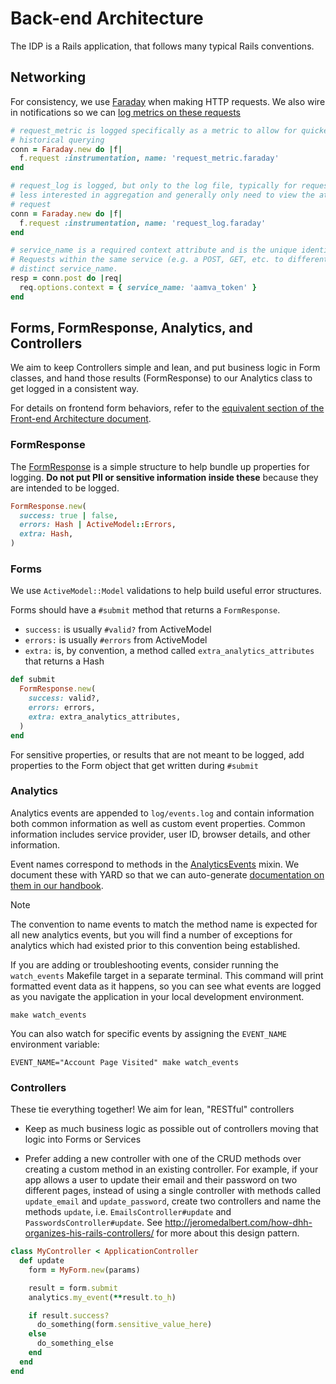 # Back-end Architecture

The IDP is a Rails application, that follows many typical Rails conventions.

## Networking

For consistency, we use [Faraday](https://github.com/lostisland/faraday)
when making HTTP requests. We also wire in notifications so we can
[log metrics on these requests](../config/initializers/faraday.rb)

```ruby
# request_metric is logged specifically as a metric to allow for quicker data aggregation and
# historical querying
conn = Faraday.new do |f|
  f.request :instrumentation, name: 'request_metric.faraday'
end

# request_log is logged, but only to the log file, typically for requests where we are
# less interested in aggregation and generally only need to view the attributes of a specific
# request
conn = Faraday.new do |f|
  f.request :instrumentation, name: 'request_log.faraday'
end

# service_name is a required context attribute and is the unique identifier for the request.
# Requests within the same service (e.g. a POST, GET, etc. to different resources) should have a
# distinct service_name.
resp = conn.post do |req|
  req.options.context = { service_name: 'aamva_token' }
end
```

## Forms, FormResponse, Analytics, and Controllers

We aim to keep Controllers simple and lean, and put business logic in Form
classes, and hand those results (FormResponse) to our Analytics class to get
logged in a consistent way.

For details on frontend form behaviors, refer to the [equivalent section of the Front-end Architecture document](./frontend.md#forms).

### FormResponse

The [FormResponse](../app/services/form_response.rb) is a simple structure to help
bundle up properties for logging. **Do not put PII or sensitive information
inside these** because they are intended to be logged.

```ruby
FormResponse.new(
  success: true | false,
  errors: Hash | ActiveModel::Errors,
  extra: Hash,
)
```

### Forms

We use `ActiveModel::Model` validations to help build useful error structures.

Forms should have a `#submit` method that returns a `FormResponse`.
- `success:` is usually `#valid?` from ActiveModel
- `errors:` is usually `#errors` from ActiveModel
- `extra:` is, by convention, a method called `extra_analytics_attributes` that
  returns a Hash

```ruby
def submit
  FormResponse.new(
    success: valid?,
    errors: errors,
    extra: extra_analytics_attributes,
  )
end
```

For sensitive properties, or results that are not meant to be logged, add
properties to the Form object that get written during `#submit`

### Analytics

Analytics events are appended to `log/events.log` and contain information both common information as
well as custom event properties. Common information includes service provider, user ID, browser
details, and other information.

Event names correspond to methods in the [AnalyticsEvents](../app/services/analytics_events.rb)
mixin. We document these with YARD so that we can auto-generate
[documentation on them in our handbook][analytics-handbook].

> [!NOTE]
> The convention to name events to match the method name is expected for all new analytics events,
> but you will find a number of exceptions for analytics which had existed prior to this convention
> being established.

If you are adding or troubleshooting events, consider running the `watch_events` Makefile target in
a separate terminal. This command will print formatted event data as it happens, so you can see what
events are logged as you navigate the application in your local development environment.

```
make watch_events
```

You can also watch for specific events by assigning the `EVENT_NAME` environment variable:

```
EVENT_NAME="Account Page Visited" make watch_events
```

[analytics-handbook]: https://handbook.login.gov/articles/analytics-events.html

### Controllers

These tie everything together! We aim for lean, "RESTful" controllers

* Keep as much business logic as possible out of controllers moving that logic
  into Forms or Services

* Prefer adding a new controller with one of the CRUD methods over creating a
  custom method in an existing controller. For example, if your app allows a
  user to update their email and their password on two different pages, instead of
  using a single controller with methods called `update_email` and
  `update_password`, create two controllers and name the methods `update`, i.e.
  `EmailsController#update` and `PasswordsController#update`. See
  http://jeromedalbert.com/how-dhh-organizes-his-rails-controllers/ for more about
  this design pattern.


```ruby
class MyController < ApplicationController
  def update
    form = MyForm.new(params)

    result = form.submit
    analytics.my_event(**result.to_h)

    if result.success?
      do_something(form.sensitive_value_here)
    else
      do_something_else
    end
  end
end
```
